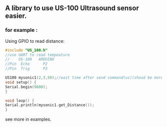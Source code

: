 ## A library to use US-100 Ultrasound sensor easier.

### for example :

Using GPIO to read distance:

``` c++
#include "US_100.h"
//use UART to read tempeature
//    US-100   ARDUINO
//Pin  Echo      P2
//Pin  Trig      P3

US100 mysonic1(2,3,50);//wait time after send command(us)(shoud be more than 10)
void setup() {
Serial.begin(9600);
}

void loop() {
Serial.println(mysonic1.get_Distance());
}
```



see more in examples.